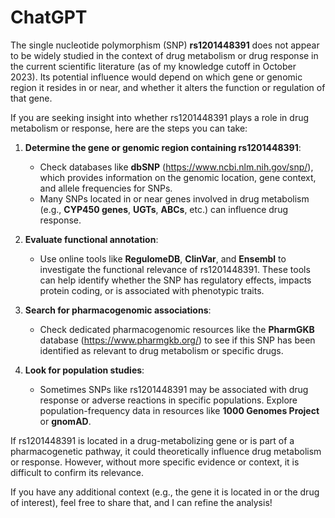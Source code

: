 # ChatGPT

The single nucleotide polymorphism (SNP) **rs1201448391** does not appear to be widely studied in the context of drug metabolism or drug response in the current scientific literature (as of my knowledge cutoff in October 2023). Its potential influence would depend on which gene or genomic region it resides in or near, and whether it alters the function or regulation of that gene.

If you are seeking insight into whether rs1201448391 plays a role in drug metabolism or response, here are the steps you can take:

1. **Determine the gene or genomic region containing rs1201448391**:
   - Check databases like **dbSNP** (https://www.ncbi.nlm.nih.gov/snp/), which provides information on the genomic location, gene context, and allele frequencies for SNPs.
   - Many SNPs located in or near genes involved in drug metabolism (e.g., **CYP450 genes**, **UGTs**, **ABCs**, etc.) can influence drug response.

2. **Evaluate functional annotation**:
   - Use online tools like **RegulomeDB**, **ClinVar**, and **Ensembl** to investigate the functional relevance of rs1201448391. These tools can help identify whether the SNP has regulatory effects, impacts protein coding, or is associated with phenotypic traits.

3. **Search for pharmacogenomic associations**:
   - Check dedicated pharmacogenomic resources like the **PharmGKB** database (https://www.pharmgkb.org/) to see if this SNP has been identified as relevant to drug metabolism or specific drugs.

4. **Look for population studies**:
   - Sometimes SNPs like rs1201448391 may be associated with drug response or adverse reactions in specific populations. Explore population-frequency data in resources like **1000 Genomes Project** or **gnomAD**.

If rs1201448391 is located in a drug-metabolizing gene or is part of a pharmacogenetic pathway, it could theoretically influence drug metabolism or response. However, without more specific evidence or context, it is difficult to confirm its relevance.

If you have any additional context (e.g., the gene it is located in or the drug of interest), feel free to share that, and I can refine the analysis!